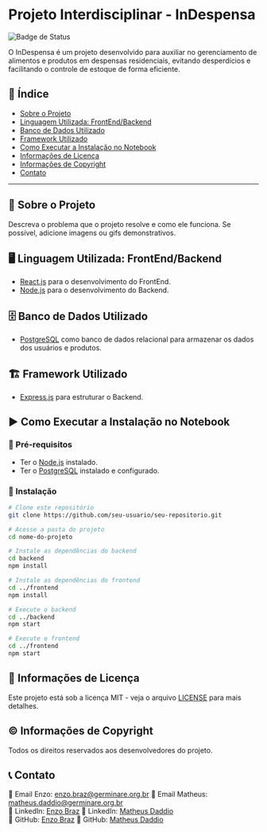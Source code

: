 # Projeto Interdisciplinar - InDespensa

![Badge de Status](https://img.shields.io/badge/Status-%20Concluído-green)

O InDespensa é um projeto desenvolvido para auxiliar no gerenciamento de alimentos e produtos em despensas residenciais, evitando desperdícios e facilitando o controle de estoque de forma eficiente.

## 📌 Índice
- [Sobre o Projeto](#sobre-o-projeto)
- [Linguagem Utilizada: FrontEnd/Backend](#linguagem-utilizada-frontendbackend)
- [Banco de Dados Utilizado](#banco-de-dados-utilizado)
- [Framework Utilizado](#framework-utilizado)
- [Como Executar a Instalação no Notebook](#como-executar-a-instala%C3%A7%C3%A3o-no-notebook)
- [Informações de Licença](#informa%C3%A7%C3%B5es-de-licen%C3%A7a)
- [Informações de Copyright](#informa%C3%A7%C3%B5es-de-copyright)
- [Contato](#contato)

---

## 📖 Sobre o Projeto
Descreva o problema que o projeto resolve e como ele funciona. Se possível, adicione imagens ou gifs demonstrativos.

## 🖥️ Linguagem Utilizada: FrontEnd/Backend

- [React.js](https://reactjs.org/) para o desenvolvimento do FrontEnd.
- [Node.js](https://nodejs.org/) para o desenvolvimento do Backend.

## 🗄️ Banco de Dados Utilizado

- [PostgreSQL](https://www.postgresql.org/) como banco de dados relacional para armazenar os dados dos usuários e produtos.

## 🏗️ Framework Utilizado

- [Express.js](https://expressjs.com/) para estruturar o Backend.


## ▶️ Como Executar a Instalação no Notebook

### 🔹 Pré-requisitos

- Ter o [Node.js](https://nodejs.org/) instalado.
- Ter o [PostgreSQL](https://www.postgresql.org/) instalado e configurado.

### 🔹 Instalação

```bash
# Clone este repositório
git clone https://github.com/seu-usuario/seu-repositorio.git

# Acesse a pasta do projeto
cd nome-do-projeto

# Instale as dependências do backend
cd backend
npm install

# Instale as dependências do frontend
cd ../frontend
npm install

# Execute o backend
cd ../backend
npm start

# Execute o frontend
cd ../frontend
npm start
```

## 📜 Informações de Licença

Este projeto está sob a licença MIT - veja o arquivo [LICENSE](LICENSE) para mais detalhes.

## ©️ Informações de Copyright

Todos os direitos reservados aos desenvolvedores do projeto.

## 📞 Contato
📧 Email Enzo: enzo.braz@germinare.org.br
📧 Email Matheus: matheus.daddio@germinare.org.br  
🔗 LinkedIn: [Enzo Braz](https://linkedin.com/in/enzobraz)
🔗 LinkedIn: [Matheus Daddio](https://linkedin.com/in/matheusdaddio)  
🐙 GitHub: [Enzo Braz](https://github.com/EnzoBraz00)
🐙 GitHub: [Matheus Daddio](https://github.com/matheusdaddio)